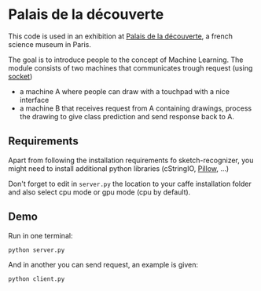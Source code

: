# Palais de la découverte

This code is used in an exhibition at [Palais de la découverte](http://www.palais-decouverte.fr/en/home/), a french science museum in Paris.

The goal is to introduce people to the concept of Machine Learning.
The module consists of two machines that communicates trough request (using [socket](https://en.wikipedia.org/wiki/Network_socket))
- a machine A where people can draw with a touchpad with a nice interface
- a machine B that receives request from A containing drawings, process the drawing to give class prediction and send response back to A.

## Requirements

Apart from following the installation requirements fo sketch-recognizer, you might need to install additional python libraries (cStringIO, [Pillow](https://pypi.python.org/pypi/Pillow/2.2.1), ...)

Don't forget to edit in `server.py` the location to your caffe installation folder and also select cpu mode or gpu mode (cpu by default).

## Demo

Run in one terminal:

```Shell
python server.py
```

And in another you can send request, an example is given:

```Shell
python client.py
```



